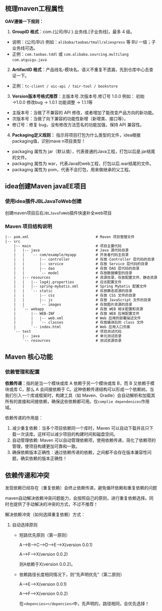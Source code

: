 ## 梳理maven工程属性

**GAV遵循一下规则：**

1.  **GroupID 格式**：com.{公司/BU }.业务线.[子业务线]，最多 4 级。

- 说明：{公司/BU} 例如：`alibaba/taobao/tmall/aliexpress` 等 BU 一级；子业务线可选。
- 正例：`com.taobao.tddl` 或 `com.alibaba.sourcing.multilang`  `com.atguigu.java`

2.  **ArtifactID 格式**：产品线名-模块名。语义不重复不遗漏，先到仓库中心去查证一下。

- 正例：`tc-client / uic-api / tair-tool / bookstore`

3. **Version版本号格式推荐**：主版本号.次版本号.修订号 1.0.0
  例如： 初始→1.0.0  修改bug → 1.0.1  功能调整 → 1.1.1等
- 主版本号：当做了不兼容的 API 修改，或者增加了能改变产品方向的新功能。
- 次版本号：当做了向下兼容的功能性新增（新增类、接口等）。
- 修订号：修复 bug，没有修改方法签名的功能加强，保持 API 兼容性。

4. **Packaging定义规则：**
  指示将项目打包为什么类型的文件，idea根据packaging值，识别mave n项目类型！

  - packaging 属性为 jar（默认值），代表普通的Java工程，打包以后是.jar结尾的文件。
  - packaging 属性为 war，代表Java的web工程，打包以后.war结尾的文件。
  - packaging 属性为 pom，代表不会打包，用来做继承的父工程。

## idea创建Maven javaEE项目
### 使用idea插件JBLJavaToWeb创建

创建maven项目后右`JBLJavaToWeb`插件快速补全web项目

### Maven 项目结构说明
```xml
|-- pom.xml                               # Maven 项目管理文件 
|-- src
    |-- main                              # 项目主要代码
    |   |-- java                          # Java 源代码目录
    |   |   `-- com/example/myapp         # 开发者代码主目录
    |   |       |-- controller            # 存放 Controller 层代码的目录
    |   |       |-- service               # 存放 Service 层代码的目录
    |   |       |-- dao                   # 存放 DAO 层代码的目录
    |   |       `-- model                 # 存放数据模型的目录
    |   |-- resources                     # 资源目录，存放配置文件、静态资源等
    |   |   |-- log4j.properties          # 日志配置文件
    |   |   |-- spring-mybatis.xml        # Spring Mybatis 配置文件
    |   |   `-- static                    # 存放静态资源的目录
    |   |       |-- css                   # 存放 CSS 文件的目录
    |   |       |-- js                    # 存放 JavaScript 文件的目录
    |   |       `-- images                # 存放图片资源的目录
    |   `-- webapp                        # 存放 WEB 相关配置和资源
    |       |-- WEB-INF                   # 存放 WEB 应用配置文件
    |       |   |-- web.xml               # Web 应用的部署描述文件
    |       |   `-- classes               # 存放编译后的 class 文件
    |       `-- index.html                # Web 应用入口页面
    `-- test                              # 项目测试代码
        |-- java                          # 单元测试目录
        `-- resources                     # 测试资源目录
```

## Maven 核心功能
### 依赖管理和配置

**依赖传递**：指的是当一个模块或库 A 依赖于另一个模块或库 B，而 B 又依赖于模块或库 C，那么 A 会间接依赖于 C。这种依赖传递结构可以形成一个依赖树。当我们引入一个库或框架时，构建工具（如 Maven、Gradle）会自动解析和加载其所有的直接和间接依赖，确保这些依赖都可用。仅`complie dependenices`作用域。

依赖传递的作用是：

1. 减少重复依赖：当多个项目依赖同一个库时，Maven 可以自动下载并且只下载一次该库。这样可以减少项目的构建时间和磁盘空间。
2. 自动管理依赖: Maven 可以自动管理依赖项，使用依赖传递，简化了依赖项的管理，使项目构建更加可靠和一致。
3. 确保依赖版本正确性：通过依赖传递的依赖，之间都不会存在版本兼容性问题，确实依赖的版本正确性！

## 依赖传递和冲突

发现依赖已经存在（重复依赖）会终止依赖传递，避免循环依赖和重复依赖的问题

maven自动解决依赖冲突问题能力，会按照自己的原则，进行重复依赖选择。同时也提供了手动解决的冲突的方式，不过不推荐！

解决依赖冲突（如何选择重复依赖）方式：
  1. 自动选择原则
      - 短路优先原则（第一原则）

          A—>B—>C—>D—>E—>X(version 0.0.1)

          A—>F—>X(version 0.0.2)

          则A依赖于X(version 0.0.2)。
      - 依赖路径长度相同情况下，则“先声明优先”（第二原则）

          A—>E—>X(version 0.0.1)

          A—>F—>X(version 0.0.2)

          在`<depencies></depencies>`中，先声明的，路径相同，会优先选择！
